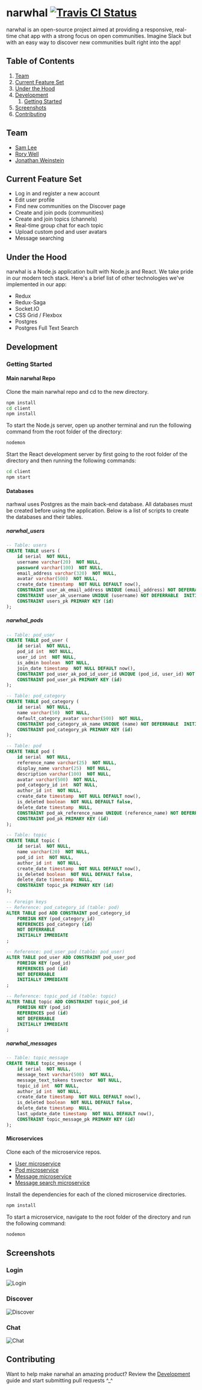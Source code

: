 # narwhal [![Travis CI Status](https://travis-ci.org/narwhal-chat/narwhal.svg?branch=master)](https://travis-ci.org/narwhal-chat)

narwhal is an open-source project aimed at providing a responsive, real-time chat app with a strong focus on open communities. Imagine Slack but with an easy way to discover new communities built right into the app!

## Table of Contents

1. [Team](#team)
1. [Current Feature Set](#current-feature-set)
1. [Under the Hood](#under-the-hood)
1. [Development](#development)
    1. [Getting Started](#getting-started)
1. [Screenshots](#screenshots)
1. [Contributing](#contributing)

## Team

- [Sam Lee](https://github.com/sleex89)
- [Rory Well](https://github.com/roryewell)
- [Jonathan Weinstein](https://github.com/JonathanWeinstein)

## Current Feature Set

- Log in and register a new account
- Edit user profile
- Find new communities on the Discover page
- Create and join pods (communities)
- Create and join topics (channels)
- Real-time group chat for each topic
- Upload custom pod and user avatars
- Message searching

## Under the Hood

narwhal is a Node.js application built with Node.js and React. We take pride in our modern tech stack. Here's a brief list of other technologies we've implemented in our app:

- Redux
- Redux-Saga
- Socket.IO
- CSS Grid / Flexbox
- Postgres
- Postgres Full Text Search

## Development

### Getting Started

#### Main narwhal Repo

Clone the main narwhal repo and cd to the new directory.

```sh
npm install
cd client
npm install
```

To start the Node.js server, open up another terminal and run the following command from the root folder of the directory:

```sh
nodemon
```

Start the React development server by first going to the root folder of the directory and then running the following commands:
```sh
cd client
npm start
```

#### Databases

narhwal uses Postgres as the main back-end database. All databases must be created before using the application. Below is a list of scripts to create the databases and their tables.

##### narwhal_users

```sql
-- Table: users
CREATE TABLE users (
    id serial  NOT NULL,
    username varchar(20)  NOT NULL,
    password varchar(100)  NOT NULL,
    email_address varchar(320)  NOT NULL,
    avatar varchar(500)  NOT NULL,
    create_date timestamp  NOT NULL DEFAULT now(),
    CONSTRAINT user_ak_email_address UNIQUE (email_address) NOT DEFERRABLE  INITIALLY IMMEDIATE,
    CONSTRAINT user_ak_username UNIQUE (username) NOT DEFERRABLE  INITIALLY IMMEDIATE,
    CONSTRAINT users_pk PRIMARY KEY (id)
);
```

##### narwhal_pods

```sql
-- Table: pod_user
CREATE TABLE pod_user (
    id serial  NOT NULL,
    pod_id int  NOT NULL,
    user_id int  NOT NULL,
    is_admin boolean  NOT NULL,
    join_date timestamp  NOT NULL DEFAULT now(),
    CONSTRAINT pod_user_ak_pod_id_user_id UNIQUE (pod_id, user_id) NOT DEFERRABLE  INITIALLY IMMEDIATE,
    CONSTRAINT pod_user_pk PRIMARY KEY (id)
);

-- Table: pod_category
CREATE TABLE pod_category (
    id serial  NOT NULL,
    name varchar(50)  NOT NULL,
    default_category_avatar varchar(500)  NOT NULL,
    CONSTRAINT pod_category_ak_name UNIQUE (name) NOT DEFERRABLE  INITIALLY IMMEDIATE,
    CONSTRAINT pod_category_pk PRIMARY KEY (id)
);

-- Table: pod
CREATE TABLE pod (
    id serial  NOT NULL,
    reference_name varchar(25)  NOT NULL,
    display_name varchar(25)  NOT NULL,
    description varchar(100)  NOT NULL,
    avatar varchar(500)  NOT NULL,
    pod_category_id int  NOT NULL,
    author_id int  NOT NULL,
    create_date timestamp  NOT NULL DEFAULT now(),
    is_deleted boolean  NOT NULL DEFAULT false,
    delete_date timestamp  NULL,
    CONSTRAINT pod_ak_reference_name UNIQUE (reference_name) NOT DEFERRABLE  INITIALLY IMMEDIATE,
    CONSTRAINT pod_pk PRIMARY KEY (id)
);

-- Table: topic
CREATE TABLE topic (
    id serial  NOT NULL,
    name varchar(20)  NOT NULL,
    pod_id int  NOT NULL,
    author_id int  NOT NULL,
    create_date timestamp  NOT NULL DEFAULT now(),
    is_deleted boolean  NOT NULL DEFAULT false,
    delete_date timestamp  NULL,
    CONSTRAINT topic_pk PRIMARY KEY (id)
);

-- Foreign keys
-- Reference: pod_category_id (table: pod)
ALTER TABLE pod ADD CONSTRAINT pod_category_id
    FOREIGN KEY (pod_category_id)
    REFERENCES pod_category (id)  
    NOT DEFERRABLE 
    INITIALLY IMMEDIATE
;

-- Reference: pod_user_pod (table: pod_user)
ALTER TABLE pod_user ADD CONSTRAINT pod_user_pod
    FOREIGN KEY (pod_id)
    REFERENCES pod (id)  
    NOT DEFERRABLE 
    INITIALLY IMMEDIATE
;

-- Reference: topic_pod_id (table: topic)
ALTER TABLE topic ADD CONSTRAINT topic_pod_id
    FOREIGN KEY (pod_id)
    REFERENCES pod (id)  
    NOT DEFERRABLE 
    INITIALLY IMMEDIATE
;
```

##### narwhal_messages

```sql
-- Table: topic_message
CREATE TABLE topic_message (
    id serial  NOT NULL,
    message_text varchar(500)  NOT NULL,
    message_text_tokens tsvector  NOT NULL,
    topic_id int  NOT NULL,
    author_id int  NOT NULL,
    create_date timestamp  NOT NULL DEFAULT now(),
    is_deleted boolean  NOT NULL DEFAULT false,
    delete_date timestamp  NULL,
    last_update_date timestamp  NOT NULL DEFAULT now(),
    CONSTRAINT topic_message_pk PRIMARY KEY (id)
);
```

#### Microservices

Clone each of the microservice repos.

- [User microservice](https://github.com/narwhal-chat/narwhal-user-microservice)
- [Pod microservice](https://github.com/narwhal-chat/narwhal-pod-microservice)
- [Message microservice](https://github.com/narwhal-chat/narwhal-message-microservice)
- [Message search microservice](https://github.com/narwhal-chat/narwhal-message-search-microservice)

Install the dependencies for each of the cloned microservice directories.

```sh
npm install
```

To start a microservice, navigate to the root folder of the directory and run the following command:

```sh
nodemon
```

## Screenshots

### Login
![Login](https://dzwonsemrish7.cloudfront.net/items/0Y2P3K0b132p0n1h2g2k/Image%202018-04-22%20at%205.59.08%20PM.png "Login")

### Discover
![Discover](https://dzwonsemrish7.cloudfront.net/items/2X3v3L1k2H012d1U2m0Z/Image%202018-04-22%20at%2011.00.00%20PM.png "Discover")

### Chat
![Chat](https://dzwonsemrish7.cloudfront.net/items/0y0k3W112M3x1r0U1m1L/Image%202018-04-22%20at%2011.18.01%20PM.png "Chat")

## Contributing

Want to help make narwhal an amazing product? Review the [Development](#development) guide and start submitting pull requests ^_^
